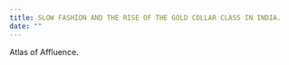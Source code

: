 ```yaml
---
title: SLOW FASHION AND THE RISE OF THE GOLD COLLAR CLASS IN INDIA.
date: ""
---
```

Atlas of Affluence.